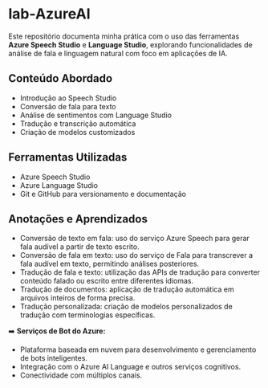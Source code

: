 # lab-AzureAI
Este repositório documenta minha prática com o uso das ferramentas **Azure Speech Studio** e **Language Studio**, explorando funcionalidades de análise de fala e linguagem natural com foco em aplicações de IA.

## Conteúdo Abordado

- Introdução ao Speech Studio
- Conversão de fala para texto
- Análise de sentimentos com Language Studio
- Tradução e transcrição automática
- Criação de modelos customizados

## Ferramentas Utilizadas

- Azure Speech Studio
- Azure Language Studio
- Git e GitHub para versionamento e documentação


## Anotações e Aprendizados

* Conversão de texto em fala: uso do serviço Azure Speech para gerar fala audível a partir de texto escrito.
* Conversão de fala em texto: uso do serviço de Fala para transcrever a fala audível em texto, permitindo análises posteriores.
* Tradução de fala e texto: utilização das APIs de tradução para converter conteúdo falado ou escrito entre diferentes idiomas.
* Tradução de documentos: aplicação de tradução automática em arquivos inteiros de forma precisa.
* Tradução personalizada: criação de modelos personalizados de tradução com terminologias específicas.

➡️ **Serviços de Bot do Azure:**
  
* Plataforma baseada em nuvem para desenvolvimento e gerenciamento de bots inteligentes.
* Integração com o Azure AI Language e outros serviços cognitivos.
* Conectividade com múltiplos canais.





